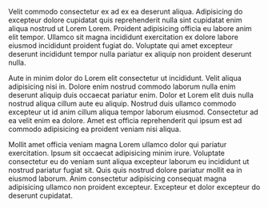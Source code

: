 Velit commodo consectetur ex ad ex ea deserunt aliqua. Adipisicing do excepteur dolore cupidatat quis reprehenderit nulla sint cupidatat enim aliqua nostrud ut Lorem Lorem. Proident adipisicing officia eu labore anim elit tempor. Ullamco sit magna incididunt exercitation ex dolore labore eiusmod incididunt proident fugiat do. Voluptate qui amet excepteur deserunt incididunt tempor nulla pariatur ex aliquip non proident deserunt nulla.

Aute in minim dolor do Lorem elit consectetur ut incididunt. Velit aliqua adipisicing nisi in. Dolore enim nostrud commodo laborum nulla enim deserunt aliquip duis occaecat pariatur enim. Dolor et Lorem elit duis nulla nostrud aliqua cillum aute eu aliquip. Nostrud duis ullamco commodo excepteur ut id anim cillum aliqua tempor laborum eiusmod. Consectetur ad ea velit enim ea dolore. Amet est officia reprehenderit qui ipsum est ad commodo adipisicing ea proident veniam nisi aliqua.

Mollit amet officia veniam magna Lorem ullamco dolor qui pariatur exercitation. Ipsum sit occaecat adipisicing minim irure. Voluptate consectetur eu do veniam sunt aliqua excepteur laborum eu incididunt ut nostrud pariatur fugiat sit. Quis quis nostrud dolore pariatur mollit ea in eiusmod laborum. Anim consectetur adipisicing consequat magna adipisicing ullamco non proident excepteur. Excepteur et dolor excepteur do deserunt cupidatat.